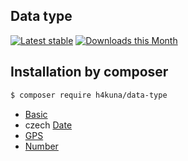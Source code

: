 ## Data type

[![Latest stable](https://img.shields.io/packagist/v/h4kuna/data-type.svg)](https://packagist.org/packages/h4kuna/data-type)
[![Downloads this Month](https://img.shields.io/packagist/dm/h4kuna/data-type.svg)](https://packagist.org/packages/h4kuna/data-type)

Installation by composer
-----------------------
```sh
$ composer require h4kuna/data-type
```

- [Basic](src/Basic)
- czech [Date](src/Date)
- [GPS](src/Location)
- [Number](src/Number)
